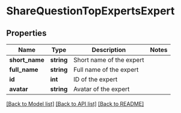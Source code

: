 # ShareQuestionTopExpertsExpert

## Properties
Name | Type | Description | Notes
------------ | ------------- | ------------- | -------------
**short_name** | **string** | Short name of the expert | 
**full_name** | **string** | Full name of the expert | 
**id** | **int** | ID of the expert | 
**avatar** | **string** | Avatar of the expert | 

[[Back to Model list]](../README.md#documentation-for-models) [[Back to API list]](../README.md#documentation-for-api-endpoints) [[Back to README]](../README.md)


